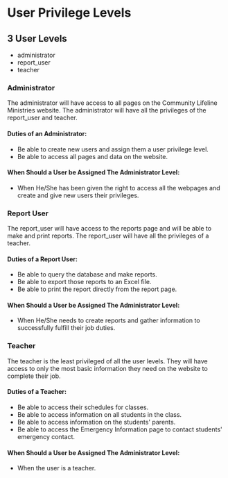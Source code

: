 # User Privilege Levels

## __3 User Levels__

* administrator
* report_user
* teacher

### __Administrator__
The administrator will have access to all pages on the Community Lifeline Ministries website. The administrator will have all the privileges of the report_user and teacher.

#### Duties of an Administrator:
* Be able to create new users and assign them a user privilege level.
* Be able to access all pages and data on the website.

#### When Should a User be Assigned The Administrator Level:
* When He/She has been given the right to access all the webpages and create and give new users their privileges.


### __Report User__
The report_user will have access to the reports page and will be able to make and print reports. The report_user will have all the privileges of a teacher.

#### Duties of a Report User:
* Be able to query the database and make reports.
* Be able to export those reports to an Excel file.
* Be able to print the report directly from the report page.

#### When Should a User be Assigned The Administrator Level:
* When He/She needs to create reports and gather information to successfully fulfill their job duties.


### __Teacher__
The teacher is the least privileged of all the user levels. They will have access to only the most basic information they need on the website to complete their job.

#### Duties of a Teacher:
* Be able to access their schedules for classes.
* Be able to access information on all students in the class.
* Be able to access information on the students' parents.
* Be able to access the Emergency Information page to contact students' emergency contact. 

#### When Should a User be Assigned The Administrator Level:
*  When the user is a teacher.